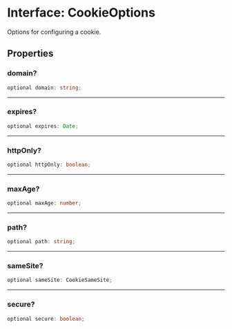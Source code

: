# Interface: CookieOptions

Options for configuring a cookie.

## Properties

### domain?

```ts
optional domain: string;
```

***

### expires?

```ts
optional expires: Date;
```

***

### httpOnly?

```ts
optional httpOnly: boolean;
```

***

### maxAge?

```ts
optional maxAge: number;
```

***

### path?

```ts
optional path: string;
```

***

### sameSite?

```ts
optional sameSite: CookieSameSite;
```

***

### secure?

```ts
optional secure: boolean;
```
